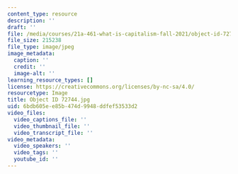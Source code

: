 ```yaml
---
content_type: resource
description: ''
draft: ''
file: /media/courses/21a-461-what-is-capitalism-fall-2021/object-id-72744.jpg
file_size: 215238
file_type: image/jpeg
image_metadata:
  caption: ''
  credit: ''
  image-alt: ''
learning_resource_types: []
license: https://creativecommons.org/licenses/by-nc-sa/4.0/
resourcetype: Image
title: Object ID 72744.jpg
uid: 6bdb605e-e85b-474d-9948-ddfef53533d2
video_files:
  video_captions_file: ''
  video_thumbnail_file: ''
  video_transcript_file: ''
video_metadata:
  video_speakers: ''
  video_tags: ''
  youtube_id: ''
---
```

